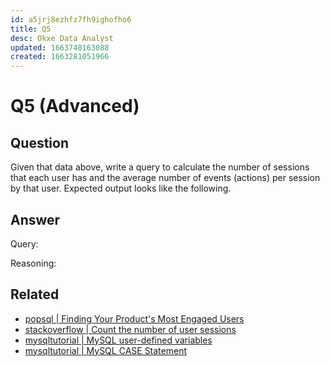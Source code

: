 ```yaml
---
id: a5jrj8ezhfz7fh9ighofho6
title: Q5
desc: Okxe Data Analyst
updated: 1663748163088
created: 1663281051966
---
```

# Q5 (Advanced)

## Question

Given that data above, write a query to calculate the number of sessions that each user has and the average number of events (actions) per session by that user. Expected output looks like the following.

## Answer

Query:

Reasoning:


## Related

- [popsql | Finding Your Product's Most Engaged Users](https://popsql.com/sql-templates/product/finding-your-most-engaged-users)
- [stackoverflow | Count the number of user sessions](https://stackoverflow.com/questions/26000433/count-the-number-of-user-sessions)
- [mysqltutorial | MySQL user-defined variables](https://www.mysqltutorial.org/mysql-variables/)
- [mysqltutorial | MySQL CASE Statement](https://www.mysqltutorial.org/mysql-case-statement/)